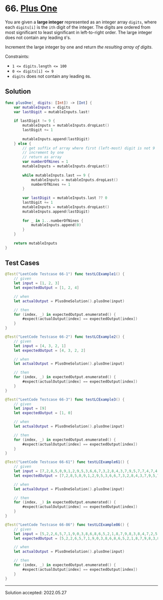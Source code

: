# 66. [Plus One](https://leetcode.com/problems/plus-one/)

You are given a **large integer** represented as an integer array `digits`, where each `digits[i]` is the `ith` digit of the integer.
The digits are ordered from most significant to least significant in left-to-right order. The large integer does not contain any leading `0`'s.

Increment the large integer by one and return *the resulting array of digits*.

Constraints:
- `1 <= digits.length <= 100`
- `0 <= digits[i] <= 9`
- `digits` does not contain any leading `0`s.


## Solution
```swift
func plusOne(_ digits: [Int]) -> [Int] {
    var mutableInputs = digits
    var lastDigit = mutableInputs.last!
    
    if lastDigit != 9 {
        mutableInputs = mutableInputs.dropLast()
        lastDigit += 1
        
        mutableInputs.append(lastDigit)
    } else {
        // get suffix of array where first (left-most) digit is not 9
        // increment by one
        // return as array
        var numberOfNines = 1
        mutableInputs = mutableInputs.dropLast()
        
        while mutableInputs.last == 9 {
            mutableInputs = mutableInputs.dropLast()
            numberOfNines += 1
        }
        
        var lastDigit = mutableInputs.last ?? 0
        lastDigit += 1
        mutableInputs = mutableInputs.dropLast()
        mutableInputs.append(lastDigit)
        
        for _ in 1...numberOfNines {
            mutableInputs.append(0)
        }
    }
    
    return mutableInputs
}
```

## Test Cases
```swift
@Test("LeetCode Testcase 66-1") func testLCExample1() {
    // given
    let input = [1, 2, 3]
    let expectedOutput = [1, 2, 4]

    // when
    let actualOutput = PlusOneSolution().plusOne(input)

    // then
    for (index, _) in expectedOutput.enumerated() {
        #expect(actualOutput[index] == expectedOutput[index])
    }
}
```

```swift
@Test("LeetCode Testcase 66-2") func testLCExample2() {
    // given
    let input = [4, 3, 2, 1]
    let expectedOutput = [4, 3, 2, 2]

    // when
    let actualOutput = PlusOneSolution().plusOne(input)

    // then
    for (index, _) in expectedOutput.enumerated() {
        #expect(actualOutput[index] == expectedOutput[index])
    }
}
```

```swift
@Test("LeetCode Testcase 66-3") func testLCExample3() {
    // given
    let input = [9]
    let expectedOutput = [1, 0]

    // when
    let actualOutput = PlusOneSolution().plusOne(input)

    // then
    for (index, _) in expectedOutput.enumerated() {
        #expect(actualOutput[index] == expectedOutput[index])
    }
}
```

```swift
@Test("LeetCode Testcase 66-61") func testLCExample61() {
    // given
    let input = [7,2,8,5,0,9,1,2,9,5,3,6,6,7,3,2,8,4,3,7,9,5,7,7,4,7,4,9,4,7,0,1,1,1,7,4,0,0,6]
    let expectedOutput = [7,2,8,5,0,9,1,2,9,5,3,6,6,7,3,2,8,4,3,7,9,5,7,7,4,7,4,9,4,7,0,1,1,1,7,4,0,0,7]

    // when
    let actualOutput = PlusOneSolution().plusOne(input)

    // then
    for (index, _) in expectedOutput.enumerated() {
        #expect(actualOutput[index] == expectedOutput[index])
    }
}
```

```swift
@Test("LeetCode Testcase 66-86") func testLCExample86() {
    // given
    let input = [5,2,2,6,5,7,1,9,0,3,8,6,8,6,5,2,1,8,7,9,8,3,8,4,7,2,5,8,9]
    let expectedOutput = [5,2,2,6,5,7,1,9,0,3,8,6,8,6,5,2,1,8,7,9,8,3,8,4,7,2,5,9,0]

    // when
    let actualOutput = PlusOneSolution().plusOne(input)

    // then
    for (index, _) in expectedOutput.enumerated() {
        #expect(actualOutput[index] == expectedOutput[index])
    }
}
```

---

Solution accepted: 2022.05.27

